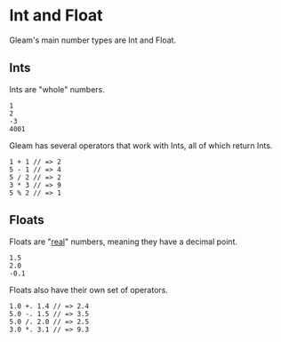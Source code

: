 # Int and Float

Gleam's main number types are Int and Float.


## Ints

Ints are "whole" numbers.

```rust,noplaypen
1
2
-3
4001
```

Gleam has several operators that work with Ints, all of which return Ints.

```rust,noplaypen
1 + 1 // => 2
5 - 1 // => 4
5 / 2 // => 2
3 * 3 // => 9
5 % 2 // => 1
```

## Floats

Floats are "[real](https://en.wikipedia.org/wiki/Real_number)" numbers,
meaning they have a decimal point.

```rust,noplaypen
1.5
2.0
-0.1
```

Floats also have their own set of operators.

```rust,noplaypen
1.0 +. 1.4 // => 2.4
5.0 -. 1.5 // => 3.5
5.0 /. 2.0 // => 2.5
3.0 *. 3.1 // => 9.3
```
